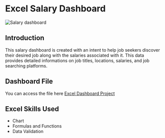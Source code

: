 # Excel Salary Dashboard

![Salary dashboard](https://github.com/user-attachments/assets/26583a21-353a-4817-a267-1fbee9fe3d6e)

## Introduction
This salary dashboard is created with an intent to help job seekers discover their desired job along with the salaries associated with it.
This data provides detailed informations on job titles, locations, salaries, and job searching platforms.

## Dashboard File     
You can access the file here [Excel Dashboard Project](https://github.com/Annisaputriprasamantiaji/Excel_Projects-Data_Analytics/tree/main/Excel%20Dashboard%20Project%201)

## Excel Skills Used
- Chart
- Formulas and Functions
- Data Validation
